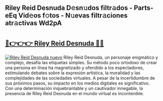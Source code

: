 ## Riley Reid Desnuda D𝚎sn𝚞dos filtr𝚊dos - Parts-eEq Vid𝚎os f𝚘tos - N𝚞evas filtr𝚊ciones atr𝚊ctivas Wd2pA

# <h2><a href="http://mb99zw4.tromn.icu/?c=Riley+Reid+Desnuda">🔗👉👉👉 Riley Reid Desnuda 🔗🔗</a></h2>

[![Riley Reid Desnuda nuevo](https://i.imgur.com/pEAQMta.gif)](http://mb99zw4.tromn.icu/?c=Riley+Reid+Desnuda)
Riley Reid Desnuda, un personaje enigmático y complejo, desafía las etiquetas simples. Su método poco ortodoxo de crear una persona en línea ha magnetizado y ofendido a los espectadores, estimulando debates sobre la expresión artística, la moralidad y las complejidades de las sociedades virtuales. A pesar de la incertidumbre de sus próximos pasos, su impacto en los medios digitales es significativo. Con una determinación inquebrantable y un cautivador innegable, la presencia de Riley Reid Desnuda en el mundo virtual es incontenible.
